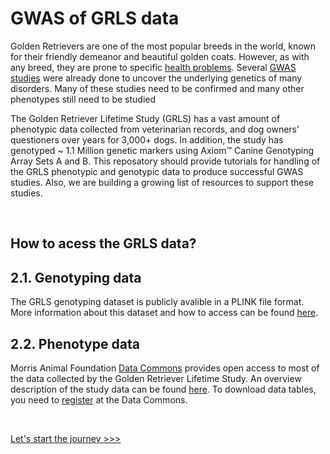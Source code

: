# GWAS of GRLS data

Golden Retrievers are one of the most popular breeds in the world, known for their friendly demeanor and beautiful golden coats. However, as with any breed, they are prone to specific [health problems](https://maf-grls.github.io/grGWAS/ext_docs/health_concerns/). Several [GWAS studies](https://maf-grls.github.io/grGWAS/ext_docs/gwas_studies/) were already done to uncover the underlying genetics of many disorders. Many of these studies need to be confirmed and many other phenotypes still need to be studied  

The Golden Retriever Lifetime Study (GRLS) has a vast amount of phenotypic data collected from veterinarian records, and dog owners’ questioners over years for 3,000+ dogs. In addition, the study has genotyped ~ 1.1 Million genetic markers using Axiom™ Canine Genotyping Array Sets A and B. This reposatory should provide tutorials for handling of the GRLS phenotypic and genotypic data to produce successful GWAS studies. Also, we are building a growing list of resources to support these studies. 

<br>

## How to acess the GRLS data?

## 2.1. Genotyping data
The GRLS genotyping dataset is publicly avalible in a PLINK file format. More information about this dataset and how to access can be found [here](https://github.com/MAF-GRLS/grGWAS/blob/main/GRLS_Axiom.json).
   
## 2.2. Phenotype data
Morris Animal Foundation [Data Commons](https://datacommons.morrisanimalfoundation.org/) provides open access to most of the data collected by the Golden Retriever Lifetime Study. An overview description of the study data can be found [here](https://datacommons.morrisanimalfoundation.org/node/221). To download data tables, you need to [register](https://datacommons.morrisanimalfoundation.org/user/login?destination=/node/1) at the Data Commons.

<br>

[Let's start the journey >>>](https://morrisanimalfoundation.github.io/grGWAS/1.install/)
